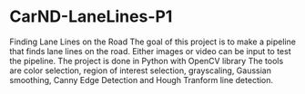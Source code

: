 # CarND-LaneLines-P1
Finding Lane Lines on the Road
The goal of this project is to make a pipeline that finds lane lines on the road. Either images or video can be input to test the pipeline. The project is done in Python with OpenCV library
The tools are color selection, region of interest selection, grayscaling, Gaussian smoothing, Canny Edge Detection and Hough Tranform line detection.
